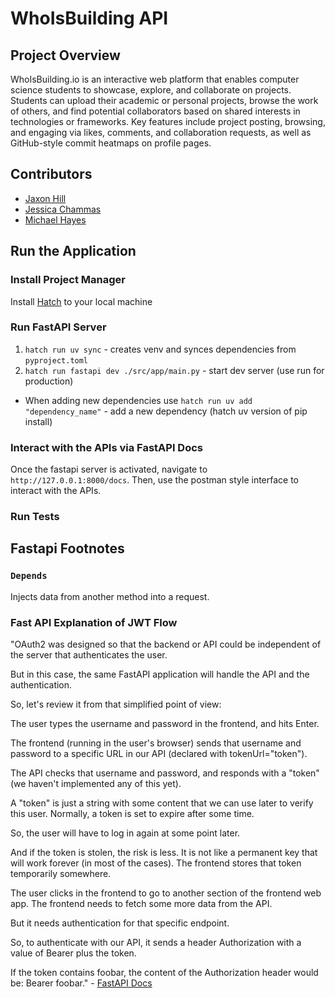 # WhoIsBuilding API
## Project Overview
WhoIsBuilding.io is an interactive web platform that enables computer science students to showcase, explore, and collaborate on projects. Students can upload their academic or personal projects, browse the work of others, and find potential collaborators based on shared interests in technologies or frameworks. Key features include project posting, browsing, and engaging via likes, comments, and collaboration requests, as well as GitHub-style commit heatmaps on profile pages.

## Contributors
* [Jaxon Hill](https://github.com/jaxonhill)
* [Jessica Chammas](https://github.com/Jessica-Chammas)
* [Michael Hayes](https://github.com/mhayescs19)

## Run the Application
### Install Project Manager
Install [Hatch](https://hatch.pypa.io/latest/) to your local machine
### Run FastAPI Server
1. `hatch run uv sync` - creates venv and synces dependencies from `pyproject.toml`
2. `hatch run fastapi dev ./src/app/main.py` - start dev server (use run for production)
* When adding new dependencies use `hatch run uv add "dependency_name"` - add a new dependency (hatch uv version of pip install)

### Interact with the APIs via FastAPI Docs
Once the fastapi server is activated, navigate to `http://127.0.0.1:8000/docs`. Then, use the postman style interface to interact with the APIs.

### Run Tests

## Fastapi Footnotes
### `Depends`
Injects data from another method into a request.

### Fast API Explanation of JWT Flow
"OAuth2 was designed so that the backend or API could be independent of the server that authenticates the user.

But in this case, the same FastAPI application will handle the API and the authentication.

So, let's review it from that simplified point of view:

The user types the username and password in the frontend, and hits Enter.  

The frontend (running in the user's browser) sends that username and password to a specific URL in our API (declared with tokenUrl="token").  

The API checks that username and password, and responds with a "token" (we haven't implemented any of this yet).  

A "token" is just a string with some content that we can use later to verify this user.
Normally, a token is set to expire after some time.  

So, the user will have to log in again at some point later.  

And if the token is stolen, the risk is less. It is not like a permanent key that will work forever (in most of the cases).
The frontend stores that token temporarily somewhere.  

The user clicks in the frontend to go to another section of the frontend web app.
The frontend needs to fetch some more data from the API.  

But it needs authentication for that specific endpoint. 
 
So, to authenticate with our API, it sends a header Authorization with a value of Bearer plus the token.  

If the token contains foobar, the content of the Authorization header would be: Bearer foobar." - [FastAPI Docs](https://fastapi.tiangolo.com/tutorial/security/first-steps/#the-password-flow)
